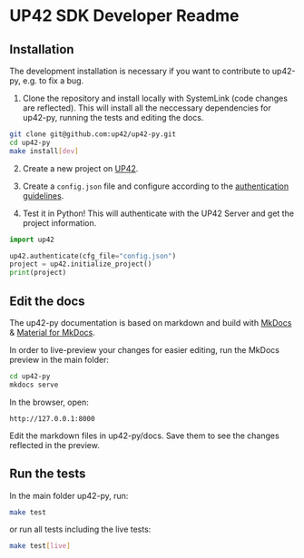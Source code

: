 # UP42 SDK Developer Readme

## Installation

The development installation is necessary if you want to contribute to up42-py, e.g. to fix a bug.

1. Clone the repository and install locally with SystemLink (code changes are reflected).
This will install all the neccessary dependencies for up42-py, running the tests and editing the docs.

```bash
git clone git@github.com:up42/up42-py.git
cd up42-py
make install[dev]
```

2. Create a new project on [UP42](https://up42.com).

3. Create a `config.json` file and configure according to the [authentication guidelines](https://sdk.up42.com/authentication/).

4. Test it in Python! This will authenticate with the UP42 Server and get the project information.
```python
import up42

up42.authenticate(cfg_file="config.json")
project = up42.initialize_project()
print(project)
```


## Edit the docs

The up42-py documentation is based on markdown and build with [MkDocs](https://www.mkdocs.org)
& [Material for MkDocs](https://squidfunk.github.io/mkdocs-material/).

In order to live-preview your changes for easier editing, run the MkDocs preview in the main folder:

```bash
cd up42-py
mkdocs serve
```

In the browser, open:

```
http://127.0.0.1:8000
```

Edit the markdown files in up42-py/docs. Save them to see the changes reflected in the preview.


## Run the tests

In the main folder up42-py, run:

```bash
make test
```

or run all tests including the live tests:
```bash
make test[live]
```
